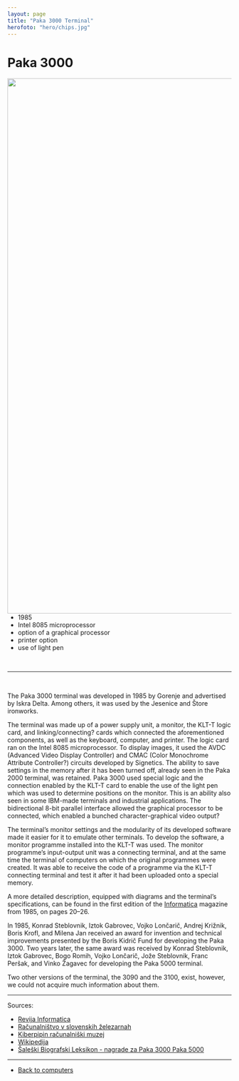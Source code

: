 ```yaml
---
layout: page
title: "Paka 3000 Terminal"
herofoto: "hero/chips.jpg"
---
```


# Paka 3000

<img style="float: right; height: 30vh;" src="{{site.baseurl}}/assets/img/Paka/paka3000.jpg">

<br>

 - 1985
 - Intel 8085 microprocessor
 - option of a graphical processor
 - printer option
 - use of light pen

<br>


------

<br>

The Paka 3000 terminal was developed in 1985 by Gorenje and advertised by Iskra Delta. Among others, it was used by the Jesenice and Štore ironworks.

The terminal was made up of a power supply unit, a monitor, the KLT-T logic card, and linking/connecting? cards which connected the aforementioned components, as well as the keyboard, computer, and printer. The logic card ran on the Intel 8085 microprocessor. To display images, it used the AVDC (Advanced Video Display Controller) and CMAC (Color Monochrome Attribute Controller?) circuits developed by Signetics. The ability to save settings in the memory after it has been turned off, already seen in the Paka 2000 terminal, was retained. Paka 3000 used special logic and the connection enabled by the KLT-T card to enable the use of the light pen which was used to determine positions on the monitor. This is an ability also seen in some IBM-made terminals and industrial applications. The bidirectional 8-bit parallel interface allowed the graphical processor to be connected, which enabled a bunched character-graphical video output?

The terminal’s monitor settings and the modularity of its developed software made it easier for it to emulate other terminals. To develop the software, a monitor programme installed into the KLT-T was used. The monitor programme’s input-output unit was a connecting terminal, and at the same time the terminal of computers on which the original programmes were created. It was able to receive the code of a programme via the KLT-T connecting terminal and test it after it had been uploaded onto a special memory.

A more detailed description, equipped with diagrams and the terminal’s specifications, can be found in the first edition of the [Informatica](https://www.dlib.si/stream/URN:NBN:SI:DOC-CUZZTRTY/939e2643-262e-421f-8553-3b7853e2982a/PDF) magazine from 1985, on pages 20–26.

In 1985, Konrad Steblovnik, Iztok Gabrovec, Vojko Lončarič, Andrej Križnik, Boris Krofl, and Milena Jan received an award for invention and technical improvements presented by the Boris Kidrič Fund for developing the Paka 3000. Two years later, the same award was received by Konrad Steblovnik, Iztok Gabrovec, Bogo Romih, Vojko Lončarič, Jože Steblovnik, Franc Peršak, and Vinko Žagavec for developing the Paka 5000 terminal.

Two other versions of the terminal, the 3090 and the 3100, exist, however, we could not acquire much information about them.

------

Sources:
 - [Revija Informatica](https://www.dlib.si/stream/URN:NBN:SI:DOC-CUZZTRTY/939e2643-262e-421f-8553-3b7853e2982a/PDF)
 - [Računalništvo v slovenskih železarnah](https://www.dlib.si/stream/URN:NBN:SI:DOC-M0L8HU2R/e3cbbe83-31db-4d3a-8aa3-b2a8e171b69e/PDF)
 - [Kiberpipin računalniški muzej](http://kiberpipin.racunalniski-muzej.si/?page_id=256)
 - [Wikipedija](https://sl.wikipedia.org/wiki/Nagrada_za_iznajdbe_in_tehni%C4%8Dne_izbolj%C5%A1ave#1980)
 - [Šaleški Biografski Leksikon - nagrade za Paka 3000 Paka 5000](http://www.saleskibiografskileksikon.si/index.php?action=view&tag=260)

------

- [Back to computers]({{site.baseurl}}/en/computers)
